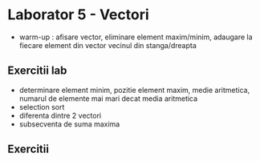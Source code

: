 # Laborator 5 - Vectori

*  warm-up : afisare vector, eliminare element maxim/minim, adaugare la fiecare element din vector vecinul din stanga/dreapta

## Exercitii lab
* determinare element minim, pozitie element maxim, medie aritmetica, numarul de elemente mai mari decat media aritmetica
* selection sort
* diferenta dintre 2 vectori
* subsecventa de suma maxima

## Exercitii

